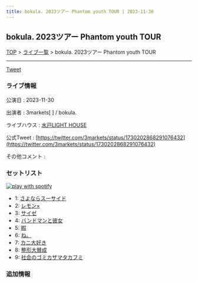 ```yaml
---
title: bokula. 2023ツアー Phantom youth TOUR | 2023-11-30
---
```

## bokula. 2023ツアー Phantom youth TOUR

[TOP](/setlist/) > [ライブ一覧](lives.html) > bokula. 2023ツアー Phantom youth TOUR

___

<a href="https://twitter.com/share?ref_src=twsrc%5Etfw" data-text="3markets[ ]セットリスト > bokula. 2023ツアー Phantom youth TOUR" class="twitter-share-button" data-via="3markets" data-hashtags="3markets" data-related="3markets" data-show-count="false">Tweet</a>

### ライブ情報

公演日
:    2023-11-30

出演者
:    3markets[ ] / bokula.

ライブハウス
:    [水戸LIGHT HOUSE](livehouse068.html)

公式Tweet
:    [https://twitter.com/3markets/status/1730202868291076432](https://twitter.com/3markets/status/1730202868291076432)

その他コメント
:    

### セットリスト


[![play with spotify](images/spotify-icon.png)](https://open.spotify.com/playlist/7yxpjHLZxzvrW4XKVw0J64)



*  1: [さよならスーサイド](song013.html)
*  2: [レモン×](song003.html)
*  3: [サイゼ](song004.html)
*  4: [バンドマンと彼女](song009.html)
*  5: [暇](song040.html)
*  6: [ね。](song076.html)
*  7: [カニ大好き](song079.html)
*  8: [整形大賛成](song005.html)
*  9: [社会のゴミカザマタカフミ](song002.html)


### 追加情報






<script async src="https://platform.twitter.com/widgets.js" charset="utf-8"></script>